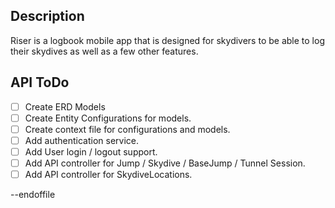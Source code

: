 ## Description ##

Riser is a logbook mobile app that is designed for skydivers to be able to log their skydives as well as a few other features.

## API ToDo ##
- [ ] Create ERD Models
- [ ] Create Entity Configurations for models.
- [ ] Create context file for configurations and models.
- [ ] Add authentication service.
- [ ] Add User login / logout support.
- [ ] Add API controller for Jump / Skydive / BaseJump / Tunnel Session.
- [ ] Add API controller for SkydiveLocations.

--endoffile
